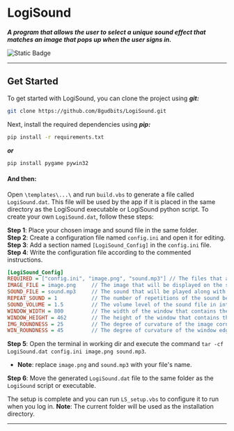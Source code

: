 # LogiSound

_**A program that allows the user to select a unique sound effect that matches an image that pops up when the user signs in.**_

![Static Badge](https://img.shields.io/badge/Version-v1.0-blue)

---

## Get Started

To get started with LogiSound, you can clone the project using _**git:**_

```bash
git clone https://github.com/8gudbits/LogiSound.git
```

Next, install the required dependencies using _**pip:**_

```bash
pip install -r requirements.txt
```

**_or_**

```bash
pip install pygame pywin32
```

#### And then:

Open `\templates\...\` and run `build.vbs` to generate a file called `LogiSound.dat`. This file will be used by the app if it is placed in the same directory as the LogiSound executable or LogiSound python script. To create your own `LogiSound.dat`, follow these steps:

**Step 1**: Place your chosen image and sound file in the same folder.<br>
**Step 2**: Create a configuration file named `config.ini` and open it for editing.<br>
**Step 3**: Add a section named `[LogiSound_Config]` in the `config.ini` file.<br>
**Step 4**: Write the configuration file according to the commented instructions.<br>

```ini
[LogiSound_Config]
REQUIRED = ["config.ini", "image.png", "sound.mp3"] // The files that are essential for the program.
IMAGE_FILE = image.png     // The image that will be displayed on the screen, must be included in `REQUIRED`.
SOUND_FILE = sound.mp3     // The sound that will be played along with the image, must be included in `REQUIRED`.
REPEAT_SOUND = 1           // The number of repetitions of the sound before the program terminates.
SOUND_VOLUME = 1.5         // The volume level of the sound file in integer or boolean.
WINDOW_WIDTH = 800         // The width of the window that contains the image.
WINDOW_HEIGHT = 462        // The height of the window that contains the image.
IMG_ROUNDNESS = 25         // The degree of curvature of the image corners.
WIN_ROUNDNESS = 45         // The degree of curvature of the window edges. (not same as the image)
```

**Step 5**: Open the terminal in working dir and execute the command `tar -cf LogiSound.dat config.ini image.png sound.mp3`.

- **Note**: replace `image.png` and `sound.mp3` with your file's name.

**Step 6**: Move the generated `LogiSound.dat` file to the same folder as the `LogiSound` script or executable.

The setup is complete and you can run `LS_setup.vbs` to configure it to run when you log in. **Note**: The current folder will be used as the installation directory.

---
